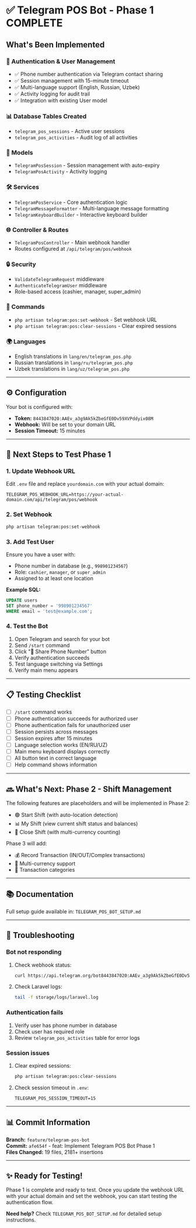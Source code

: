 # ✅ Telegram POS Bot - Phase 1 COMPLETE

## What's Been Implemented

### 🔐 Authentication & User Management
- ✅ Phone number authentication via Telegram contact sharing
- ✅ Session management with 15-minute timeout
- ✅ Multi-language support (English, Russian, Uzbek)
- ✅ Activity logging for audit trail
- ✅ Integration with existing User model

### 📊 Database Tables Created
- `telegram_pos_sessions` - Active user sessions
- `telegram_pos_activities` - Audit log of all activities

### 🔧 Models
- `TelegramPosSession` - Session management with auto-expiry
- `TelegramPosActivity` - Activity logging

### 🛠️ Services
- `TelegramPosService` - Core authentication logic
- `TelegramMessageFormatter` - Multi-language message formatting
- `TelegramKeyboardBuilder` - Interactive keyboard builder

### 🌐 Controller & Routes
- `TelegramPosController` - Main webhook handler
- Routes configured at `/api/telegram/pos/webhook`

### 🔒 Security
- `ValidateTelegramRequest` middleware
- `AuthenticateTelegramUser` middleware
- Role-based access (cashier, manager, super_admin)

### 📝 Commands
- `php artisan telegram:pos:set-webhook` - Set webhook URL
- `php artisan telegram:pos:clear-sessions` - Clear expired sessions

### 🌍 Languages
- English translations in `lang/en/telegram_pos.php`
- Russian translations in `lang/ru/telegram_pos.php`
- Uzbek translations in `lang/uz/telegram_pos.php`

---

## ⚙️ Configuration

Your bot is configured with:
- **Token:** `8443847020:AAEv_a3g9Ak5kZbeGfE0Dv59XVPddyix08M`
- **Webhook:** Will be set to your domain URL
- **Session Timeout:** 15 minutes

---

## 🚀 Next Steps to Test Phase 1

### 1. Update Webhook URL
Edit `.env` file and replace `yourdomain.com` with your actual domain:
```env
TELEGRAM_POS_WEBHOOK_URL=https://your-actual-domain.com/api/telegram/pos/webhook
```

### 2. Set Webhook
```bash
php artisan telegram:pos:set-webhook
```

### 3. Add Test User
Ensure you have a user with:
- Phone number in database (e.g., `998901234567`)
- Role: `cashier`, `manager`, or `super_admin`
- Assigned to at least one location

**Example SQL:**
```sql
UPDATE users 
SET phone_number = '998901234567' 
WHERE email = 'test@example.com';
```

### 4. Test the Bot
1. Open Telegram and search for your bot
2. Send `/start` command
3. Click "📱 Share Phone Number" button
4. Verify authentication succeeds
5. Test language switching via Settings
6. Verify main menu appears

---

## 📋 Testing Checklist

- [ ] `/start` command works
- [ ] Phone authentication succeeds for authorized user
- [ ] Phone authentication fails for unauthorized user
- [ ] Session persists across messages
- [ ] Session expires after 15 minutes
- [ ] Language selection works (EN/RU/UZ)
- [ ] Main menu keyboard displays correctly
- [ ] All button text in correct language
- [ ] Help command shows information

---

## 🔜 What's Next: Phase 2 - Shift Management

The following features are placeholders and will be implemented in Phase 2:
- 🟢 Start Shift (with auto-location detection)
- 📊 My Shift (view current shift status and balances)
- 🔴 Close Shift (with multi-currency counting)

Phase 3 will add:
- 💰 Record Transaction (IN/OUT/Complex transactions)
- 💱 Multi-currency support
- 📝 Transaction categories

---

## 📚 Documentation

Full setup guide available in: `TELEGRAM_POS_BOT_SETUP.md`

---

## 🐛 Troubleshooting

### Bot not responding
1. Check webhook status:
   ```bash
   curl https://api.telegram.org/bot8443847020:AAEv_a3g9Ak5kZbeGfE0Dv59XVPddyix08M/getWebhookInfo
   ```

2. Check Laravel logs:
   ```bash
   tail -f storage/logs/laravel.log
   ```

### Authentication fails
1. Verify user has phone number in database
2. Check user has required role
3. Review `telegram_pos_activities` table for error logs

### Session issues
1. Clear expired sessions:
   ```bash
   php artisan telegram:pos:clear-sessions
   ```

2. Check session timeout in `.env`:
   ```env
   TELEGRAM_POS_SESSION_TIMEOUT=15
   ```

---

## 📊 Commit Information

**Branch:** `feature/telegram-pos-bot`  
**Commit:** `afe654f` - feat: Implement Telegram POS Bot Phase 1  
**Files Changed:** 19 files, 2181+ insertions

---

## ✨ Ready for Testing!

Phase 1 is complete and ready to test. Once you update the webhook URL with your actual domain and set the webhook, you can start testing the authentication flow.

**Need help?** Check `TELEGRAM_POS_BOT_SETUP.md` for detailed setup instructions.

